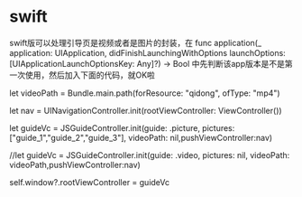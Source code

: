 # swift

swift版可以处理引导页是视频或者是图片的封装，在
func application(_ application: UIApplication, didFinishLaunchingWithOptions launchOptions: [UIApplicationLaunchOptionsKey: Any]?) -> Bool
中先判断该app版本是不是第一次使用，然后加入下面的代码，就OK啦

let videoPath = Bundle.main.path(forResource: "qidong", ofType: "mp4")

let nav = UINavigationController.init(rootViewController: ViewController())

let guideVc = JSGuideController.init(guide: .picture, pictures: ["guide_1","guide_2","guide_3"], videoPath: nil,pushViewController:nav)

//let guideVc = JSGuideController.init(guide: .video, pictures: nil, videoPath: videoPath,pushViewController:nav)

self.window?.rootViewController = guideVc
